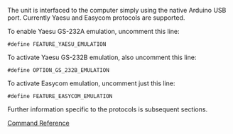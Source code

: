 The unit is interfaced to the computer simply using the native Arduino USB port.  Currently Yaesu and Easycom protocols are supported.

To enable Yaesu GS-232A emulation, uncomment this line:

`#define FEATURE_YAESU_EMULATION`

To activate Yaesu GS-232B emulation, also uncomment this line:

`#define OPTION_GS_232B_EMULATION`

To activate Easycom emulation, uncomment just this line:

`#define FEATURE_EASYCOM_EMULATION`

Further information specific to the protocols is subsequent sections.

[Command Reference](https://github.com/k3ng/k3ng_rotator_controller/wiki/820-Command-Reference)
